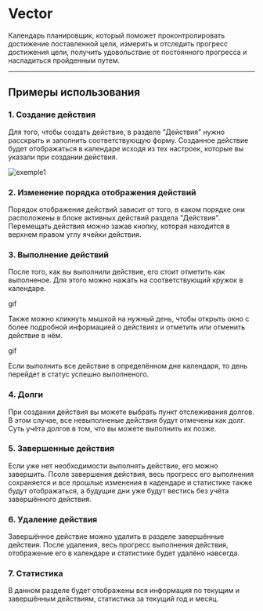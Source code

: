 # Vector

Календарь планировщик, который поможет проконтролировать достижение поставленной цели, измерить и отследить прогресс достижения цели, получить удовольствие от постоянного прогресса и насладиться пройденным путем.

---

## Примеры использования

### 1. Создание действия

Для того, чтобы создать действие, в разделе "Действия" нужно расскрыть и заполнить соответствующую форму. Созданное действие будет отображаться в календаре исходя из тех настроек, которые вы указали при создании действия.

<img src="https://i.ibb.co/tqT3Ybp/exemple1.gif" alt="exemple1" border="0">

### 2. Изменение порядка отображения действий

Порядок отображения действий зависит от того, в каком порядке они расположены в блоке активных действий раздела "Действия". Перемещать действия можно зажав кнопку, которая находится в верхнем правом углу ячейки действия.

### 3. Выполнение действий

После того, как вы выполнили действие, его стоит отметить как выполненое. Для этого можно нажать на соответствующий кружок в календаре.

gif

Также можно кликнуть мышкой на нужный день, чтобы открыть окно с более подробной информацией о действиях и отметить или отменить действие в нём.

gif

Если выполнить все действие в определённом дне календаря, то день перейдет в статус успешно выполненого.

### 4. Долги

При создании действия вы можете выбрать пункт отслеживания долгов. В этом случае, все невыполненые действия будут отмечены как долг. Суть учёта долгов в том, что вы можете выполнить их позже.

### 5. Завершенные действия

Если уже нет необходимости выполнять действие, его можно завершить. Псоле завершения действия, весь прогресс его выполнения сохраняется и все прошлые изменения в кадендаре и статистике также будут отображаться, а будущие дни уже будут вестись без учёта завершённого действия.

### 6. Удаление действия

Завершённое действие можно удалить в разделе завершённые действия. После удаления, весь прогресс выполнения действия, отображение его в календаре и статистике будет удалёно навсегда.

### 7. Статистика

В данном разделе будет отображены вся информация по текущим и завершённым действиям, статистика за текущий год и месяц.
